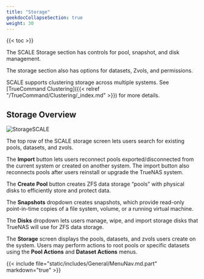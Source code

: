 ```yaml
---
title: "Storage"
geekdocCollapseSection: true
weight: 30
---
```


{{< toc >}}

The SCALE Storage section has controls for pool, snapshot, and disk management.

The storage section also has options for datasets, Zvols, and permissions.

SCALE supports clustering storage across multiple systems. See [TrueCommand Clustering]({{< relref "/TrueCommand/Clustering/_index.md" >}}) for more details.

## Storage Overview

![StorageSCALE](/images/SCALE/StorageSCALE.png "TrueNAS SCALE Storage")

The top row of the SCALE storage screen lets users search for existing pools, datasets, and zvols. 

The **Import** button lets users reconnect pools exported/disconnected from the current system or created on another system. The import button also reconnects pools after users reinstall or upgrade the TrueNAS system.

The **Create Pool** button creates ZFS data storage “pools” with physical disks to efficiently store and protect data.

The **Snapshots** dropdown creates snapshots, which provide read-only point-in-time copies of a file system, volume, or a running virtual machine.

The **Disks** dropdown lets users manage, wipe, and import storage disks that TrueNAS will use for ZFS data storage.

The **Storage** screen displays the pools, datasets, and zvols users create on the system. Users may perform actions to root pools or specific datasets using the **Pool Actions** and **Dataset Actions** menus.

{{< include file="static/includes/General/MenuNav.md.part" markdown="true" >}}
